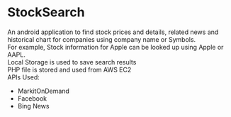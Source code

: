# StockSearch
An android application to find stock prices and details, related news and historical chart for companies using company name or Symbols.</br>
For example, Stock information for Apple can be looked up using Apple or AAPL.</br>
Local Storage is used to save search results </br>
PHP file is stored and used from AWS EC2 </br>
APIs Used: </br>
* MarkitOnDemand</br>
* Facebook</br>
* Bing News</br>

